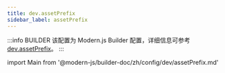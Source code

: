 ```yaml
---
title: dev.assetPrefix
sidebar_label: assetPrefix
---
```


:::info BUILDER
该配置为 Modern.js Builder 配置，详细信息可参考 [dev.assetPrefix](https://modernjs.dev/builder/zh/api/config-dev.html#dev-assetprefix)。
:::

import Main from '@modern-js/builder-doc/zh/config/dev/assetPrefix.md'

<Main />
